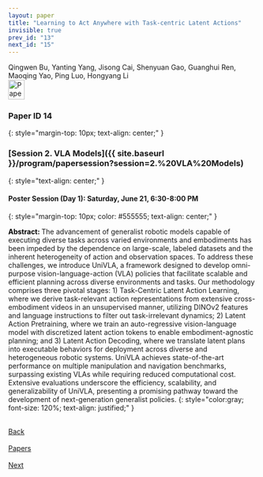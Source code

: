 ```yaml
---
layout: paper
title: "Learning to Act Anywhere with Task-centric Latent Actions"
invisible: true
prev_id: "13"
next_id: "15"
---
```

<div class="paper-authors">
  <div class="paper-author-box">
    <div class="paper-author-name">Qingwen Bu, Yanting Yang, Jisong Cai, Shenyuan Gao, Guanghui Ren, Maoqing Yao, Ping Luo, Hongyang Li</div>
    <div class="paper-author-uni"></div>
  </div>
</div>

<div class="paper-pdf">
  <div>
    <a href="https://www.roboticsproceedings.org/rss21/p014.pdf" title="Download PDF" target="_blank">
      <img src="{{ site.baseurl }}/images/paper_link_cardinal_red.png" alt="Paper PDF" width="33" height="40" />
    </a>
  </div>
</div>

### Paper ID 14
{: style="margin-top: 10px; text-align: center;" }

### [Session 2. VLA Models]({{ site.baseurl }}/program/papersession?session=2.%20VLA%20Models)
{: style="text-align: center;" }

#### Poster Session (Day 1): Saturday, June 21, 6:30-8:00 PM
{: style="margin-top: 10px; color: #555555; text-align: center;" }

<b style="color: black;">Abstract: </b>The advancement of generalist robotic models capable of executing diverse tasks across varied environments and embodiments has been impeded by the dependence on large-scale, labeled datasets and the inherent heterogeneity of action and observation spaces. To address these challenges, we introduce UniVLA, a framework designed to develop omni-purpose vision-language-action (VLA) policies that facilitate scalable and efficient planning across diverse environments and tasks. Our methodology comprises three pivotal stages: 1) Task-Centric Latent Action Learning, where we derive task-relevant action representations from extensive cross-embodiment videos in an unsupervised manner, utilizing DINOv2 features and language instructions to filter out task-irrelevant dynamics; 2) Latent Action Pretraining, where we train an auto-regressive vision-language model with discretized latent action tokens to enable embodiment-agnostic planning; and 3) Latent Action Decoding, where we translate latent plans into executable behaviors for deployment across diverse and heterogeneous robotic systems. UniVLA achieves state-of-the-art performance on multiple manipulation and navigation benchmarks, surpassing existing VLAs while requiring reduced computational cost. Extensive evaluations underscore the efficiency, scalability, and generalizability of UniVLA, presenting a promising pathway toward the development of next-generation generalist policies.
{: style="color:gray; font-size: 120%; text-align: justified;" }

<div class="paper-menu">
  <div class="paper-menu-inner">
    <a href="{{ site.baseurl }}/program/papers/13/" title="Previous Paper">
            <div class="paper-menu-icon">
                <i class="fas fa-arrow-left"></i><br>
                <span class="paper-menu-label">Back</span>
            </div>
        </a>
    <a href="{{ site.baseurl }}/program/papers" title="All Papers">
      <div class="paper-menu-icon">
        <i class="fas fa-list"></i><br>
        <span class="paper-menu-label">Papers</span>
      </div>
    </a>
    <a href="{{ site.baseurl }}/program/papers/15/" title="Next Paper">
            <div class="paper-menu-icon">
                <i class="fas fa-arrow-right"></i><br>
                <span class="paper-menu-label">Next</span>
            </div>
        </a>
  </div>
</div>
